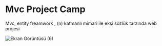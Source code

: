 # Mvc Project Camp
 Mvc, entity freamwork , (n) katmanlı mimari ile ekşi sözlük tarzında web projesi
 
 
![Ekran Görüntüsü (6)](https://user-images.githubusercontent.com/42176018/118058209-5eb02300-b396-11eb-8ce8-c4f9965fbc7d.png)


